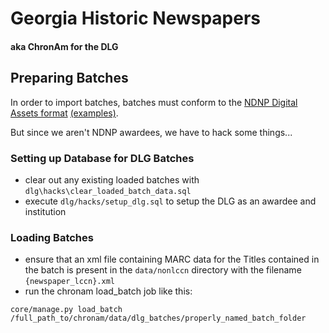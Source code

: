 # Georgia Historic Newspapers
#### aka ChronAm for the DLG

## Preparing Batches

In order to import batches, batches must conform to the [NDNP Digital Assets format](http://www.loc.gov/ndnp/guidelines/examples.html) [(examples)](http://chroniclingamerica.loc.gov/data/batches/).

But since we aren't NDNP awardees, we have to hack some things...

### Setting up Database for DLG Batches

+ clear out any existing loaded batches with `dlg\hacks\clear_loaded_batch_data.sql`
+ execute `dlg/hacks/setup_dlg.sql` to setup the DLG as an awardee and institution

### Loading Batches

+ ensure that an xml file containing MARC data for the Titles contained in the batch is present in the `data/nonlccn` directory with the filename `{newspaper_lccn}.xml`
+ run the chronam load_batch job like this:

`core/manage.py load_batch /full_path_to/chronam/data/dlg_batches/properly_named_batch_folder`